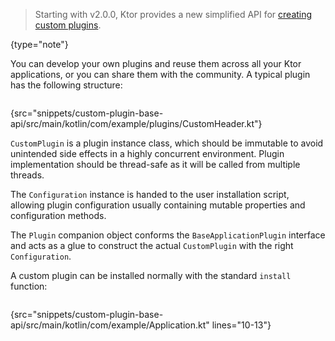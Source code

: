 [//]: # (title: Custom plugins - Base API)

<microformat>
<var name="example_name" value="custom-plugin-base-api"/>
<include src="lib.xml" include-id="download_example"/>
</microformat>

> Starting with v2.0.0, Ktor provides a new simplified API for [creating custom plugins](custom_plugins.md).
>
{type="note"}

You can develop your own plugins and reuse them across all your Ktor applications, or you can share them with the community.
A typical plugin has the following structure:

```kotlin
```
{src="snippets/custom-plugin-base-api/src/main/kotlin/com/example/plugins/CustomHeader.kt"}

`CustomPlugin` is a plugin instance class, which should be immutable to avoid unintended side effects in a highly concurrent environment.
Plugin implementation should be thread-safe as it will be called from multiple threads.

The `Configuration` instance is handed to the user installation script, allowing plugin configuration usually containing mutable properties and configuration methods.

The `Plugin` companion object conforms the `BaseApplicationPlugin` interface and acts as a glue to construct the actual `CustomPlugin` with the right `Configuration`.

A custom plugin can be installed normally with the standard `install` function:

```kotlin
```
{src="snippets/custom-plugin-base-api/src/main/kotlin/com/example/Application.kt" lines="10-13"}

